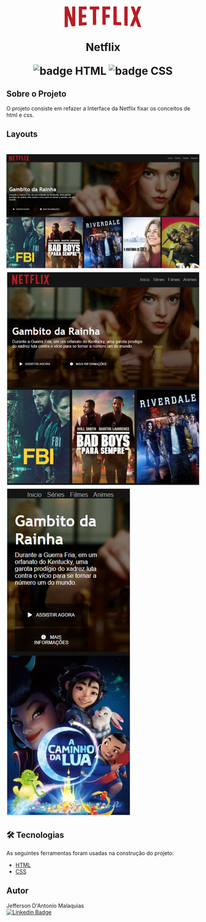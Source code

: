 <h1 align="center">
    <img src="./public/github_image/netflix-logo.png" alt="Logomarca Netflix"/>
    <p>Netflix</p>
    <img src="https://img.shields.io/badge/-HTML-orange" alt="badge HTML"/>
    <img src="https://img.shields.io/badge/-CSS-blue" alt="badge CSS"/>
</h1>


## Sobre o Projeto 

O projeto consiste em refazer a Interface da Netflix fixar os conceitos de html e css.


## Layouts
<h1>
    <img src="./public/github_image/tela.PNG" alt="Layout">
    <img src="./public/github_image/Tablet.PNG" alt="tablet">
    <img src="./public/github_image/mobile.PNG" alt="mobile">
<h3>

## 🛠 Tecnologias

As seguintes ferramentas foram usadas na construção do projeto:

- [HTML](https://www.w3.org/html/)
- [CSS](https://www.w3.org/Style/CSS/)



## Autor

Jefferson D'Antonio Malaquias<br>
[![Linkedin Badge](https://img.shields.io/badge/-Jefferson-blue?style=flat-square&logo=Linkedin&logoColor=white&link=https://www.linkedin.com/in/jeffdantonio/)](https://www.linkedin.com/in/jefferson-dantonio)
 


 
